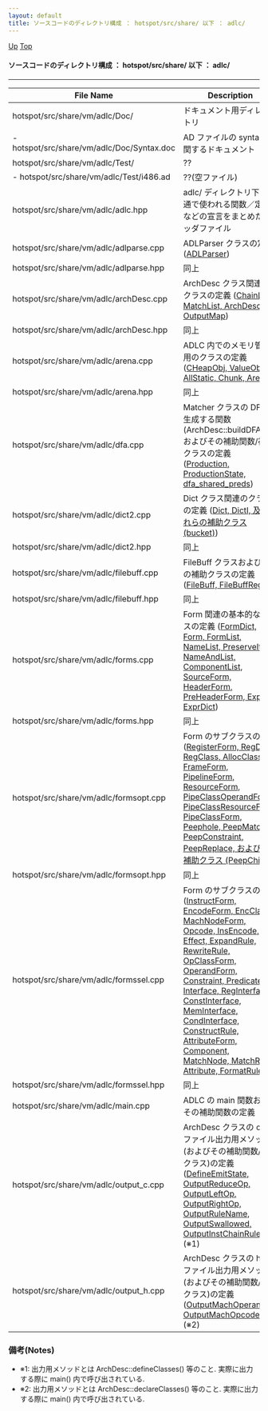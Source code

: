 ```yaml
---
layout: default
title: ソースコードのディレクトリ構成 ： hotspot/src/share/ 以下 ： adlc/
---
```

[Up](nopoim3uPN.html) [Top](../index.html)

#### ソースコードのディレクトリ構成 ： hotspot/src/share/ 以下 ： adlc/

--- 

File Name                                          | Description                                                   
-------------------------------------------------- | -----------------------------------------------------------------
hotspot/src/share/vm/adlc/Doc/                     |  ドキュメント用ディレクトリ
- hotspot/src/share/vm/adlc/Doc/Syntax.doc         |  AD ファイルの syntax に関するドキュメント
hotspot/src/share/vm/adlc/Test/                    |  ??
- hotspot/src/share/vm/adlc/Test/i486.ad           |  ??(空ファイル)
hotspot/src/share/vm/adlc/adlc.hpp                 |  adlc/ ディレクトリ下で共通で使われる関数／定数などの宣言をまとめたヘッダファイル
hotspot/src/share/vm/adlc/adlparse.cpp             |  ADLParser クラスの定義 ([ADLParser](noTY_aBUNo.html))
hotspot/src/share/vm/adlc/adlparse.hpp             |  同上
hotspot/src/share/vm/adlc/archDesc.cpp             |  ArchDesc クラス関連のクラスの定義 ([ChainList, MatchList, ArchDesc, OutputMap](nonDKEnPFl.html))
hotspot/src/share/vm/adlc/archDesc.hpp             |  同上
hotspot/src/share/vm/adlc/arena.cpp                |  ADLC 内でのメモリ管理用のクラスの定義 ([CHeapObj, ValueObj, AllStatic, Chunk, Arena](no2w3qnLDI.html))
hotspot/src/share/vm/adlc/arena.hpp                |  同上
hotspot/src/share/vm/adlc/dfa.cpp                  |  Matcher クラスの DFA を生成する関数(ArchDesc::buildDFA())およびその補助関数/補助クラスの定義 ([Production, ProductionState, dfa_shared_preds](nolxYbkOTh.html))
hotspot/src/share/vm/adlc/dict2.cpp                |  Dict クラス関連のクラスの定義 ([Dict, DictI, 及びそれらの補助クラス(bucket)](no0XbBtCTY.html))
hotspot/src/share/vm/adlc/dict2.hpp                |  同上
hotspot/src/share/vm/adlc/filebuff.cpp             |  FileBuff クラスおよびその補助クラスの定義 ([FileBuff, FileBuffRegion](no476i8Y7T.html))
hotspot/src/share/vm/adlc/filebuff.hpp             |  同上
hotspot/src/share/vm/adlc/forms.cpp                |  Form 関連の基本的なクラスの定義 ([FormDict, Form, FormList, NameList, PreserveIter, NameAndList, ComponentList, SourceForm, HeaderForm, PreHeaderForm, Expr, ExprDict](noST32ewsp.html))
hotspot/src/share/vm/adlc/forms.hpp                |  同上
hotspot/src/share/vm/adlc/formsopt.cpp             |  Form のサブクラスの定義 ([RegisterForm, RegDef, RegClass, AllocClass, FrameForm, PipelineForm, ResourceForm, PipeClassOperandForm, PipeClassResourceForm, PipeClassForm, Peephole, PeepMatch, PeepConstraint, PeepReplace, およびその補助クラス (PeepChild)](no1ZpVCjoB.html))
hotspot/src/share/vm/adlc/formsopt.hpp             |  同上
hotspot/src/share/vm/adlc/formssel.cpp             |  Form のサブクラスの定義 ([InstructForm, EncodeForm, EncClass, MachNodeForm, Opcode, InsEncode, Effect, ExpandRule, RewriteRule, OpClassForm, OperandForm, Constraint, Predicate, Interface, RegInterface, ConstInterface, MemInterface, CondInterface, ConstructRule, AttributeForm, Component, MatchNode, MatchRule, Attribute, FormatRule](nojR9ylYzG.html))
hotspot/src/share/vm/adlc/formssel.hpp             |  同上
hotspot/src/share/vm/adlc/main.cpp                 |  ADLC の main 関数およびその補助関数の定義
hotspot/src/share/vm/adlc/output_c.cpp             |  ArchDesc クラスの cpp ファイル出力用メソッド(およびその補助関数/補助クラス)の定義  ([DefineEmitState, OutputReduceOp, OutputLeftOp, OutputRightOp, OutputRuleName, OutputSwallowed, OutputInstChainRule](noWGD6OEpW.html))  (※1)
hotspot/src/share/vm/adlc/output_h.cpp             |  ArchDesc クラスの hpp ファイル出力用メソッド(およびその補助関数/補助クラス)の定義  ([OutputMachOperands, OutputMachOpcodes](noYbf_vuef.html))  (※2)

### 備考(Notes)
* ※1:
  出力用メソッドとは ArchDesc::defineClasses() 等のこと. 実際に出力する際に main() 内で呼び出されている.
* ※2:
  出力用メソッドとは ArchDesc::declareClasses() 等のこと. 実際に出力する際に main() 内で呼び出されている.






